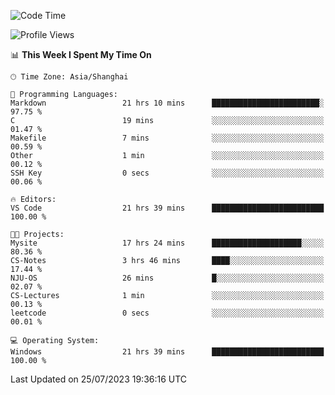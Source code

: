 <!--START_SECTION:waka-->
![Code Time](http://img.shields.io/badge/Code%20Time-1%2C071%20hrs%2052%20mins-blue)

![Profile Views](http://img.shields.io/badge/Profile%20Views-3-blue)

📊 **This Week I Spent My Time On** 

```text
🕑︎ Time Zone: Asia/Shanghai

💬 Programming Languages: 
Markdown                 21 hrs 10 mins      ████████████████████████░   97.75 % 
C                        19 mins             ░░░░░░░░░░░░░░░░░░░░░░░░░   01.47 % 
Makefile                 7 mins              ░░░░░░░░░░░░░░░░░░░░░░░░░   00.59 % 
Other                    1 min               ░░░░░░░░░░░░░░░░░░░░░░░░░   00.12 % 
SSH Key                  0 secs              ░░░░░░░░░░░░░░░░░░░░░░░░░   00.06 % 

🔥 Editors: 
VS Code                  21 hrs 39 mins      █████████████████████████   100.00 % 

🐱‍💻 Projects: 
Mysite                   17 hrs 24 mins      ████████████████████░░░░░   80.36 % 
CS-Notes                 3 hrs 46 mins       ████░░░░░░░░░░░░░░░░░░░░░   17.44 % 
NJU-OS                   26 mins             █░░░░░░░░░░░░░░░░░░░░░░░░   02.07 % 
CS-Lectures              1 min               ░░░░░░░░░░░░░░░░░░░░░░░░░   00.13 % 
leetcode                 0 secs              ░░░░░░░░░░░░░░░░░░░░░░░░░   00.01 % 

💻 Operating System: 
Windows                  21 hrs 39 mins      █████████████████████████   100.00 % 
```


 Last Updated on 25/07/2023 19:36:16 UTC
<!--END_SECTION:waka-->
